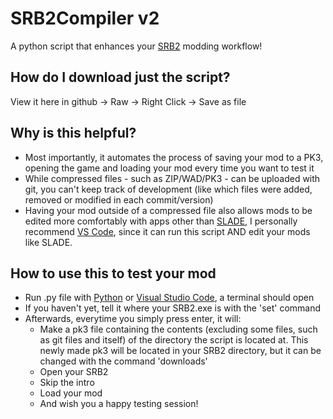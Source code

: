 # SRB2Compiler v2
A python script that enhances your [SRB2](https://www.srb2.org/) modding workflow!

## How do I download just the script?
View it here in github -> Raw -> Right Click -> Save as file

## Why is this helpful?
- Most importantly, it automates the process of saving your mod to a PK3, opening the game and loading your mod every time you want to test it
- While compressed files - such as ZIP/WAD/PK3 - can be uploaded with git, you can't keep track of development (like which files were added, removed or modified in each commit/version)
- Having your mod outside of a compressed file also allows mods to be edited more comfortably with apps other than [SLADE](https://github.com/sirjuddington/SLADE), I personally recommend [VS Code](https://code.visualstudio.com/), since it can run this script AND edit your mods like SLADE.

## How to use this to test your mod
- Run .py file with [Python](https://www.python.org/) or [Visual Studio Code](https://code.visualstudio.com/), a terminal should open
- If you haven't yet, tell it where your SRB2.exe is with the 'set' command
- Afterwards, everytime you simply press enter, it will:
  - Make a pk3 file containing the contents (excluding some files, such as git files and itself) of the directory the script is located at. This newly made pk3 will be located in your SRB2 directory, but it can be changed with the command 'downloads'
  - Open your SRB2
  - Skip the intro
  - Load your mod
  - And wish you a happy testing session!
